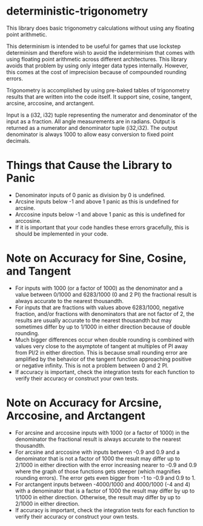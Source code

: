 # deterministic-trigonometry
 
This library does basic trigonometry calculations without using any floating point arithmetic.

This determinism is intended to be useful for games that use lockstep determinism and therefore wish to avoid the indeterminism that comes with using floating point arithmetic across different architectures. This library avoids that problem by using only integer data types internally. However, this comes at the cost of imprecision because of compounded rounding errors.

Trigonometry is accomplished by using pre-baked tables of trigonometry results that are written into the code itself. It support sine, cosine, tangent, arcsine, arccosine, and arctangent.

Input is a (i32, i32) tuple representing the numerator and denominator of the input as a fraction. All angle measurements are in radians. Output is returned as a numerator and denominator tuple (i32,i32). The output denominator is always 1000 to allow easy conversion to fixed point decimals.

# Things that Cause the Library to Panic

 - Denominator inputs of 0 panic as division by 0 is undefined.
 - Arcsine inputs below -1 and above 1 panic as this is undefined for arcsine.
 - Arccosine inputs below -1 and above 1 panic as this is undefined for arccosine.
 - If it is important that your code handles these errors gracefully, this is should be implemented in your code.

# Note on Accuracy for Sine, Cosine, and Tangent

 - For inputs with 1000 (or a factor of 1000) as the denominator and a value between 0/1000 and 6283/1000 (0 and 2 PI) the fractional result is always accurate to the nearest thousandth.
 - For inputs that are fractions with values above 6283/1000, negative fraction, and/or fractions with denominators that are not factor of 2, the results are usually accurate to the nearest thousandth but may sometimes differ by up to 1/1000 in either direction because of double rounding.
 - Much bigger differences occur when double rounding is combined with values very close to the asymptote of tangent at multiples of PI 
 away from PI/2 in either direction. This is because small rounding error are amplified by the behavior of the tangent function approaching positive or negative infinity. This is not a problem between 0 and 2 PI. 
 - If accuracy is important, check the integration tests for each function to verify their accuracy or construct your own tests.

# Note on Accuracy for Arcsine, Arccosine, and Arctangent
 
 - For arcsine and arccosine inputs with 1000 (or a factor of 1000) in the denominator the fractional result is always accurate to the nearest thousandth.
 - For arcsine and arccosine with inputs between -0.9 and 0.9 and a denominator that is not a factor of 1000 the result may differ up to 2/1000 in either direction with the error increasing nearer to -0.9 and 0.9 where the graph of those functions gets steeper (which magnifies rounding errors). The error gets even bigger from -1 to -0.9 and 0.9 to 1.
 - For arctangent inputs between -4000/1000 and 4000/1000 (-4 and 4) with a denominator that is a factor of 1000 the result may differ by up to 1/1000 in either direction. Otherwise, the result may differ by up to 2/1000 in either direction. 
 - If accuracy is important, check the integration tests for each function to verify their accuracy or construct your own tests.